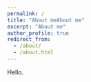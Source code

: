 ```yaml
---
permalink: /
title: "About meAbout me"
excerpt: "About me"
author_profile: true
redirect_from: 
  - /about/
  - /about.html
---
```


Hello.
